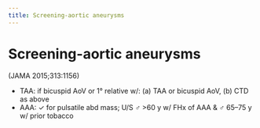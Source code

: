 ```yaml
---
title: Screening-aortic aneurysms
---
```

# Screening-aortic aneurysms

 (JAMA 2015;313:1156)
* TAA: if bicuspid AoV or 1° relative w/: (a) TAA or bicuspid AoV, (b) CTD as above
* AAA: ✓ for pulsatile abd mass; U/S ♂ >60 y w/ FHx of AAA & ♂ 65–75 y w/ prior tobacco
